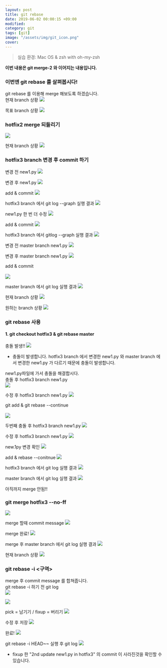 ```yaml
---
layout: post
title: git rebase
date: 2019-06-02 00:00:15 +09:00
modified: 
category: git
tags: [git]
image: "/assets/img/git_icon.png"
cover: 
---
```


>실습 환경: Mac OS & zsh with oh-my-zsh

**이번 내용은 git merge-2 와 이어지는 내용입니다.**

### 이번엔 git rebase 를 살펴봅시다!
git rebase 를 이용해 merge 해보도록 하겠습니다.<br>
현재 branch 상황
![](https://raw.githubusercontent.com/krispediadot/krispediadot.github.io/master/_posts/blog/git/2019-06-02-git-rebase/git_rebase_1.png)

목표 branch 상황
![](https://raw.githubusercontent.com/krispediadot/krispediadot.github.io/master/_posts/blog/git/2019-06-02-git-rebase/git_rebase_2.png)

### hotfix2 merge 되돌리기
![](https://raw.githubusercontent.com/krispediadot/krispediadot.github.io/master/_posts/blog/git/2019-06-02-git-rebase/git_rebase_3.png)

현재 branch 상황
![](https://raw.githubusercontent.com/krispediadot/krispediadot.github.io/master/_posts/blog/git/2019-06-02-git-rebase/git_rebase_4.png)

### hotfix3 branch 변경 후 commit 하기
변경 전 new1.py
![](https://raw.githubusercontent.com/krispediadot/krispediadot.github.io/master/_posts/blog/git/2019-06-02-git-rebase/git_rebase_5.png)

변경 후 new1.py
![](https://raw.githubusercontent.com/krispediadot/krispediadot.github.io/master/_posts/blog/git/2019-06-02-git-rebase/git_rebase_6.png)

add & commit
![](https://raw.githubusercontent.com/krispediadot/krispediadot.github.io/master/_posts/blog/git/2019-06-02-git-rebase/git_rebase_7.png)

hotfix3 branch 에서 git log --graph 실행 결과
![](https://raw.githubusercontent.com/krispediadot/krispediadot.github.io/master/_posts/blog/git/2019-06-02-git-rebase/git_rebase_8.png)

new1.py 한 번 더 수정
![](https://raw.githubusercontent.com/krispediadot/krispediadot.github.io/master/_posts/blog/git/2019-06-02-git-rebase/git_rebase_9.png)

add & commit
![](https://raw.githubusercontent.com/krispediadot/krispediadot.github.io/master/_posts/blog/git/2019-06-02-git-rebase/git_rebase_10.png)

hotfix3 branch 에서 gitlog --graph 실행 결과
![](https://raw.githubusercontent.com/krispediadot/krispediadot.github.io/master/_posts/blog/git/2019-06-02-git-rebase/git_rebase_11.png)

변경 전 master branch new1.py
![](https://raw.githubusercontent.com/krispediadot/krispediadot.github.io/master/_posts/blog/git/2019-06-02-git-rebase/git_rebase_12.png)

변경 후 master branch new1.py
![](https://raw.githubusercontent.com/krispediadot/krispediadot.github.io/master/_posts/blog/git/2019-06-02-git-rebase/git_rebase_13.png)

add & commit <br><br>
![](https://raw.githubusercontent.com/krispediadot/krispediadot.github.io/master/_posts/blog/git/2019-06-02-git-rebase/git_rebase_14.png)

master branch 에서 git log 실행 결과
![](https://raw.githubusercontent.com/krispediadot/krispediadot.github.io/master/_posts/blog/git/2019-06-02-git-rebase/git_rebase_15.png)

현재 branch 상황
![](https://raw.githubusercontent.com/krispediadot/krispediadot.github.io/master/_posts/blog/git/2019-06-02-git-rebase/git_rebase_16.png)

원하는 branch 상황
![](https://raw.githubusercontent.com/krispediadot/krispediadot.github.io/master/_posts/blog/git/2019-06-02-git-rebase/git_rebase_17.png)

### git rebase 사용
#### 1. git checkout hotfix3 & git rebase master
충돌 발생!! 
![](https://raw.githubusercontent.com/krispediadot/krispediadot.github.io/master/_posts/blog/git/2019-06-02-git-rebase/git_rebase_18.png)

- 충돌이 발생합니다.
    hotfix3 branch 에서 변경한 new1.py 와 master branch 에서 변경한 new1.py 가 다르기 때문에 충돌이 발생합니다.

new1.py파일에 가서 충돌을 해결합시다.<br>
충돌 후 hotfix3 branch new1.py<br>
![](https://raw.githubusercontent.com/krispediadot/krispediadot.github.io/master/_posts/blog/git/2019-06-02-git-rebase/git_rebase_19.png)

수정 후 hotfix3 branch new1.py
![](https://raw.githubusercontent.com/krispediadot/krispediadot.github.io/master/_posts/blog/git/2019-06-02-git-rebase/git_rebase_20.png)

git add & git rebase --continue<br><br>
![](https://raw.githubusercontent.com/krispediadot/krispediadot.github.io/master/_posts/blog/git/2019-06-02-git-rebase/git_rebase_21.png)

두번째 충돌 후 hotfix3 branch new1.py
![](https://raw.githubusercontent.com/krispediadot/krispediadot.github.io/master/_posts/blog/git/2019-06-02-git-rebase/git_rebase_22.png)

수정 후 hotfix3 branch new1.py
![](https://raw.githubusercontent.com/krispediadot/krispediadot.github.io/master/_posts/blog/git/2019-06-02-git-rebase/git_rebase_23.png)

new.1py 변경 확인
![](https://raw.githubusercontent.com/krispediadot/krispediadot.github.io/master/_posts/blog/git/2019-06-02-git-rebase/git_rebase_24.png)

add & rebase --conitnue
![](https://raw.githubusercontent.com/krispediadot/krispediadot.github.io/master/_posts/blog/git/2019-06-02-git-rebase/git_rebase_25.png)

hotfix3 branch 에서 git log 실행 결과
![](https://raw.githubusercontent.com/krispediadot/krispediadot.github.io/master/_posts/blog/git/2019-06-02-git-rebase/git_rebase_26.png)

master branch 에서 git log 실행 결과
![](https://raw.githubusercontent.com/krispediadot/krispediadot.github.io/master/_posts/blog/git/2019-06-02-git-rebase/git_rebase_27.png)

아직까지 merge 안됨!!

### git merge hotfix3 --no-ff
![](https://raw.githubusercontent.com/krispediadot/krispediadot.github.io/master/_posts/blog/git/2019-06-02-git-rebase/git_rebase_28.png)

merge 할때 commit message 
![](https://raw.githubusercontent.com/krispediadot/krispediadot.github.io/master/_posts/blog/git/2019-06-02-git-rebase/git_rebase_29.png)

merge 완료!
![](https://raw.githubusercontent.com/krispediadot/krispediadot.github.io/master/_posts/blog/git/2019-06-02-git-rebase/git_rebase_30.png)

merge 후 master branch 에서 git log 실행 결과
![](https://raw.githubusercontent.com/krispediadot/krispediadot.github.io/master/_posts/blog/git/2019-06-02-git-rebase/git_rebase_31.png)

현재 branch 상황
![](https://raw.githubusercontent.com/krispediadot/krispediadot.github.io/master/_posts/blog/git/2019-06-02-git-rebase/git_rebase_32.png)

### git rebase -i <구역>

merge 후 commit message 를 합쳐줍니다. <br>
git rebase -i 하기 전 git log<br>
![](https://raw.githubusercontent.com/krispediadot/krispediadot.github.io/master/_posts/blog/git/2019-06-02-git-rebase/git_rebase_33.png)

![](https://raw.githubusercontent.com/krispediadot/krispediadot.github.io/master/_posts/blog/git/2019-06-02-git-rebase/git_rebase_34.png)

pick = 남기기 / fixup = 버리기
![](https://raw.githubusercontent.com/krispediadot/krispediadot.github.io/master/_posts/blog/git/2019-06-02-git-rebase/git_rebase_35.png)

수정 후 저장
![](https://raw.githubusercontent.com/krispediadot/krispediadot.github.io/master/_posts/blog/git/2019-06-02-git-rebase/git_rebase_36.png)

완료!
![](https://raw.githubusercontent.com/krispediadot/krispediadot.github.io/master/_posts/blog/git/2019-06-02-git-rebase/git_rebase_37.png)

git rebase -i HEAD~~ 실행 후 git log
![](https://raw.githubusercontent.com/krispediadot/krispediadot.github.io/master/_posts/blog/git/2019-06-02-git-rebase/git_rebase_38.png)

- fixup 한 "2nd update new1.py in hotfix3" 의 commit 이 사라진것을 확인할 수 있습니다. 


